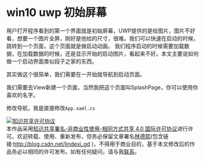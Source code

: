 
# win10 uwp 初始屏幕

用户打开程序看到的第一个界面就是初始屏幕，UWP提供的是给图片，图片不好看，想要一个图片全屏，刚好是他给的尺寸，很难。我们可以快速在启动的时候，跳转到一个页面，这个页面就是做启动动画。
我们程序启动的时候需要加载数据，在加载数据的时候，还是显示开始的启动图片，看起来不好。本文主要说如何做一个启动界面类似段子之家的东西。

<!--more-->



<div id="toc"></div>
<!-- csdn -->
<!-- 草稿 -->

其实做这个很简单，我们需要在一开始就导航到启动页面。

我们需要去View新建一个页面，当然我把这个页面叫SplashPage，你可以使用你喜欢的名字。

修改导航，我是直接修改`App.xaml.cs`





<a rel="license" href="http://creativecommons.org/licenses/by-nc-sa/4.0/"><img alt="知识共享许可协议" style="border-width:0" src="https://licensebuttons.net/l/by-nc-sa/4.0/88x31.png" /></a><br />本作品采用<a rel="license" href="http://creativecommons.org/licenses/by-nc-sa/4.0/">知识共享署名-非商业性使用-相同方式共享 4.0 国际许可协议</a>进行许可。欢迎转载、使用、重新发布，但务必保留文章署名[林德熙](http://blog.csdn.net/lindexi_gd)(包含链接:http://blog.csdn.net/lindexi_gd )，不得用于商业目的，基于本文修改后的作品务必以相同的许可发布。如有任何疑问，请与我[联系](mailto:lindexi_gd@163.com)。